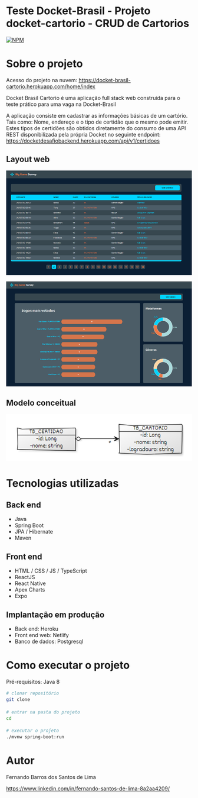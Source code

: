# Teste Docket-Brasil - Projeto docket-cartorio - CRUD de Cartorios
[![NPM](https://img.shields.io/npm/l/react)](https://github.com/neliocursos/exemplo-readme/blob/main/LICENSE) 

# Sobre o projeto

Acesso do projeto na nuvem: https://docket-brasil-cartorio.herokuapp.com/home/index

Docket Brasil Cartorio é uma aplicação full stack web construída para o teste prático para uma vaga na Docket-Brasil

A aplicação consiste em cadastrar as informações básicas de um cartório. Tais como: Nome, endereço e o tipo de certidão que o mesmo pode emitir. Estes tipos de certidões são obtidos diretamente do consumo de uma API REST disponibilizada pela própria Docket no seguinte endpoint: https://docketdesafiobackend.herokuapp.com/api/v1/certidoes

## Layout web
![Web 1](https://github.com/acenelio/assets/raw/main/sds1/web1.png)

![Web 2](https://github.com/acenelio/assets/raw/main/sds1/web2.png)

## Modelo conceitual
![Modelo Conceitual](https://github.com/fSantosLima/assetsRepo/blob/main/modelo_conceitual.PNG)

# Tecnologias utilizadas
## Back end
- Java
- Spring Boot
- JPA / Hibernate
- Maven
## Front end
- HTML / CSS / JS / TypeScript
- ReactJS
- React Native
- Apex Charts
- Expo
## Implantação em produção
- Back end: Heroku
- Front end web: Netlify
- Banco de dados: Postgresql

# Como executar o projeto

Pré-requisitos: Java 8

```bash
# clonar repositório
git clone 

# entrar na pasta do projeto 
cd 

# executar o projeto
./mvnw spring-boot:run
```

# Autor

Fernando Barros dos Santos de Lima

https://www.linkedin.com/in/fernando-santos-de-lima-8a2aa4209/
